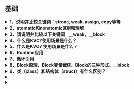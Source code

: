 
## 基础

<!--------------------------------------------------------------------------------------------------------------------------------------------------------------
                                                               1、说明并比较关键词：strong, weak, assign, copy等等
--------------------------------------------------------------------------------------------------------------------------------------------------------------->
<details>
<summary>
    <b>1、说明并比较关键词：strong, weak, assign, copy等等</b>
</summary>

</br>
`strong`表示指向并拥有该对象。其修饰的对象引用计数会增加1。该对象只要引用计数不为0则不会被销毁。当然强行将其设为nil可以销毁它。

`weak`表示指向但不拥有该对象。其修饰的对象引用计数不会增加。无需手动设置，该对象会自行在内存中销毁。

`assign`主要用于修饰基本数据类型，如`NSInteger`和`CGFloat`，这些数值主要存在于栈上。

`weak` 一般用来修饰对象，`assign`一般用来修饰基本数据类型。原因是`assign`修饰的对象被释放后，指针的地址依然存在，造成野指针，在堆上容易造成崩溃。而栈上的内存系统会自动处理，不会造成野指针。

`copy`与`strong`类似。不同之处是`strong`的复制是多个指针指向同一个地址，而`copy`的复制每次会在内存中拷贝一份对象，指针指向不同地址。`copy`一般用在修饰有可变对应类型的不可变对象上，如`NSString`, `NSArray`, `NSDictionary`。

`Objective-C` 中，基本数据类型的默认关键字是`atomic`, `readwrite`, `assign`；普通属性的默认关键字是`atomic`, `readwrite`, `strong`。

1、属性`readwrite`，`readonly`，`assign`，`retain`，`copy`，`nonatomic` 各自什么作用，他们在那种情况下用?

```
    readwrite：默认的属性，可读可写，生成setter和getter方法。

    readonly：只读，只生成getter方法，也就是说不能修改变量。

    assign：用于声明基本数据类型（int、float）仅设置变量，是赋值属性。

    retain：持有属性，setter方法将传入的参数先保留,再赋值,传入的参数 引用计数retaincount 会加1
```

在堆上开辟一块空间，用指针a指向，然后将指针a赋值(`assign`)给指针b，等于是a和b同时指向这块堆空间，当a不使用这块堆空间的时候，是否要释放这块堆空间？答案是肯定要的，但是这件堆空间被释放后，b就成了野指针。

如何避免这样的问题？ 这就引出了引用计数器，当a指针这块堆空间的时候，引用计数器+1，当b也指向的时候，引用计数器变成了2，当a不再指向这块堆空间时，release-1，引用计数器为1，当b也不指向这块堆空间时，release-1，引用计数器为0，调用`dealloc`函数，空间被释放

总结：当数据类型为`int`，`float`原生类型时，可以使用`assign`。如果是上面那种情况（对象）就是用retain。

`copy`：是赋值特性,`setter`方法将传入对象赋值一份;需要完全一份新的变量时,直接从堆区拿。

当属性是` NSString`、`NSArray`、`NSDictionary`时，既可以用`strong` 修饰，也可以用`copy`修饰。当用`strong`修饰的`NSString` 指向一个`NSMutableString`时，如果在不知情的情况下这个`NSMutableString`的别的引用修改了值，就会出现：一个不可变的字符串却被改变了的情况， 使用`copy`就不会出现这种情况。

 `nonatomic`：非原子性，可以多线程访问，效率高。

`atomic`：原子性，属性安全级别的表示，同一时刻只有一个线程访问，具有资源的独占性，但是效率很低。

`strong`：强引用，引用计数+ 1，ARC下，一个对象如果没有强引用，系统就会释放这个对象。

`weak`：弱引用，不会使引用计数+1.当一个指向对象的强引用都被释放时，这块空间依旧会被释放掉。

使用场景：在ARC下，如果使用`XIB` 或者`SB` 来创建控件，就使用 `weak`。纯代码创建控件时，用`strong`修饰，如果想用`weak` 修饰，就需要先创建控件，然后赋值给用`weak`修饰的对象。

查找了一些资料，发现主要原因是，`controller`需要拥有它自己的`view`（这个`view`是所以子控件的父`view`），因此`viewcontroller`对`view`就必须是强引用（strong reference）,得用`strong`修饰`view`。对于`lable`，它的父`view`是`view`，`view`需要拥有`label`，但是`controller`是不需要拥有`label`的。如果用`strong`修饰，在`view`销毁的情况下，`label`还仍然占有内存，因为`controller`还对它强引用；如果用`weak`修饰，在`view`销毁的时侯`label`的内存也同时被销毁，避免了僵尸指针出现。

用引用计数回答就是：因为`Controller`并不直接“拥有”控件，控件由它的父`view`“拥有”。使用`weak`关键字可以不增加控件引用计数，确保控件与父`view`有相同的生命周期。控件在被`addSubview`后，相当于控件引用计数+1；父`view`销毁后，所有的子`view`引用计数-1，则可以确保父`view`销毁时子`view`立即销毁。`weak`的控件在`removeFromSuperview`后也会立即销毁，而`stron`g的控件不会，因为`Controller`还保有控件强引用。

总结归纳为：当控件的父`view`销毁时，如果你还想继续拥有这个控件，就用`srtong`；如果想保证控件和父`view`拥有相同的生命周期，就用`weak`。当然在大多数情况下用两个都是可以的。

使用`weak`的时候需要特别注意的是：先将控件添加到`superview`上之后再赋值给`self`，避免控件被过早释放。
</details>

<!--------------------------------------------------------------------------------------------------------------------------------------------------------------
                                                                2、atomatic和nonatomic区别和理解
--------------------------------------------------------------------------------------------------------------------------------------------------------------->
<details>
<summary>
<b>2、atomatic和nonatomic区别和理解</b>
</summary>

<br/><b>第一种</b><br/>

`atomic`和`nonatomic`区别用来决定编译器生成的`getter`和`setter`是否为原子操作。`atomic`提供多线程安全,是描述该变量是否支持多线程的同步访问，如果选择了`atomic` 那么就是说，系统会自动的创建`lock`锁，锁定变量。`nonatomic`禁止多线程，变量保护，提高性能。

> `atomic`：默认是有该属性的，这个属性是为了保证程序在多线程情况下，编译器会自动生成一些互斥加锁代码，避免该变量的读写不同步问题。

> `nonatomic`：如果该对象无需考虑多线程的情况，请加入这个属性，这样会让编译器少生成一些互斥加锁代码，可以提高效率。

> `atomic`的意思就是`setter/getter`这个函数，是一个原语操作。如果有多个线程同时调用`setter`的话，不会出现某一个线程执行完`setter`全部语句之前，另一个线程开始执行`setter`情况，相当于函数头尾加了锁一样，可以保证数据的完整性。`nonatomic`不保证`setter/getter`的原语行，所以你可能会取到不完整的东西。因此，在多线程的环境下原子操作是非常必要的，否则有可能会引起错误的结果。

比如`setter`函数里面改变两个成员变量，如果你用`nonatomic`的话，`getter`可能会取到只更改了其中一个变量时候的状态，这样取到的东西会有问题，就是不完整的。当然如果不需要多线程支持的话，用`nonatomic`就够了，因为不涉及到线程锁的操作，所以它执行率相对快些。

下面是载录的网上一段加了`atomic`的例子：
```
{lock}
    if (property != newValue) { 
        [property release]; 
        property = [newValue retain]; 
    }                   
{unlock}
```
可以看出来，用`atomic`会在多线程的设值取值时加锁，中间的执行层是处于被保护的一种状态，`atomic`是oc使用的一种线程保护技术，基本上来讲，就是防止在写入未完成的时候被另外一个线程读取，造成数据错误。而这种机制是耗费系统资源的，所以在iPhone这种小型设备上，如果没有使用多线程间的通讯编程，那么`nonatomic`是一个非常好的选择。

<br/><b>第二种</b><br/>

`atomic`和`nonatomic`用来决定编译器生成的`getter`和`setter`是否为原子操作。

<b>atomic</b>

设置成员变量的`@property`属性时，默认为`atomic`，提供多线程安全。

在多线程环境下，原子操作是必要的，否则有可能引起错误的结果。加了`atomic`，`setter`函数会变成下面这样：
```
{lock}
    if (property != newValue) { 
        [property release]; 
        property = [newValue retain]; 
    }                   
{unlock}
```
<b>nonatomic</b>

禁止多线程，变量保护，提高性能。

`atomic`是`Objc`使用的一种线程保护技术，基本上来讲，是防止在写未完成的时候被另外一个线程读取，造成数据错误。而这种机制是耗费系统资源的，所以在iPhone这种小型设备上，如果没有使用多线程间的通讯编程，那么`nonatomic`是一个非常好的选择。

指出访问器不是原子操作，而默认地，访问器是原子操作。这也就是说，在多线程环境下，解析的访问器提供一个对属性的安全访问，从获取器得到的返回值或者通过设置器设置的值可以一次完成，即便是别的线程也正在对其进行访问。如果你不指定 `nonatomic` ，在自己管理内存的环境中，解析的访问器保留并自动释放返回的值，如果指定了 `nonatomic` ，那么访问器只是简单地返回这个值。

</details>

<!--------------------------------------------------------------------------------------------------------------------------------------------------------------
                                                               3、请说明并比较以下关键词：__weak，__block
--------------------------------------------------------------------------------------------------------------------------------------------------------------->
<details>
<summary>
<b>3、请说明并比较以下关键词：__weak，__block</b>
</summary>

</br>

`__weak`与`weak`基本相同。前者用于修饰变量（variable），后者用于修饰属性（property）。`__weak` 主要用于防止`block`中的循环引用。
`__block`也用于修饰变量。它是引用修饰，所以其修饰的值是动态变化的，即可以被重新赋值的。`__block`用于修饰某些`block`内部将要修改的外部变量。
_`_weak`和`__block`的使用场景几乎与`block`息息相关。而所谓`block`，就是`Objective-C`对于闭包的实现。闭包就是没有名字的函数，或者理解为指向函数的指针。
</details>

<!--------------------------------------------------------------------------------------------------------------------------------------------------------------
                                                               4、什么是KVC?使用场景是什么？
--------------------------------------------------------------------------------------------------------------------------------------------------------------->
<details>
<summary>
    <b>4、什么是KVC?使用场景是什么？</b>
</summary>
    
</br>

* <b> KVC 常用的方法</b>
```
(1)赋值类方法
- (void)setValue:(nullable id)value forKey:(NSString *)key;
- (void)setValue:(nullable id)value forKeyPath:(NSString *)keyPath;
- (void)setValue:(nullable id)value forUndefinedKey:(NSString *)key;
- (void)setValuesForKeysWithDictionary:(NSDictionary<NSString *, id> *)keyedValues;

(2)取值类方法
// 能取得私有成员变量的值
- (id)valueForKey:(NSString *)key;
- (id)valueForKeyPath:(NSString *)keyPath;
- (NSDictionary *)dictionaryWithValuesForKeys:(NSArray *)keys;
```

* <b>KVC 底层实现原理</b></br>
> 当一个对象调用setValue:forKey: 方法时,方法内部会做以下操作:</br>
> 1.判断有没有指定key的set方法,如果有set方法,就会调用set方法,给该属性赋值</br>
> 2.如果没有set方法,判断有没有跟key值相同且带有下划线的成员属性(_key).如果有,直接给该成员属性进行赋值</br>
> 3.如果没有成员属性_key,判断有没有跟key相同名称的属性.如果有,直接给该属性进行赋值</br>
> 4.如果都没有,就会调用 valueforUndefinedKey 和setValue:forUndefinedKey:方法</br>

<b>* KVC 的使用场景</b></br>
<b>1、赋值</b></br>
> (1) KVC 简单属性赋值
```
Person *p = [[Person alloc] init];
//    p.name = @"jack";
//    p.money = 22.2;
使用setValue: forKey:方法能够给属性赋值,等价于直接给属性赋值
[p setValue:@"rose" forKey:@"name"];
[p setValue:@"22.2" forKey:@"money"];
```
> (2) KVC复杂属性赋值
```
//给Person添加 Dog属性
Person *p = [[Person alloc] init];
p.dog = [[Dog alloc] init];
// p.dog.name = @"阿黄";

1)setValue: forKeyPath: 方法的使用
//修改p.dog 的name 属性
[p.dog setValue:@"wangcai" forKeyPath:@"name"];
[p setValue:@"阿花" forKeyPath:@"dog.name"];

2)setValue: forKey: 错误用法
[p setValue:@"阿花" forKey:@"dog.name"];
NSLog(@"%@", p.dog.name);

3)直接修改私有成员变量
[p setValue:@"旺财" forKeyPath:@"_name"];
```
> (3) 添加私有成员变量
```
Person 类中添加私有成员变量_age
[p setValue:@"22" forKeyPath:@"_age"];
```

<b>2、字典转模型</b></br>
```
1)简单的字典转模型
 +(instancetype)videoWithDict:(NSDictionary *)dict {
    JLVideo *videItem = [[JLVideo alloc] init];
    //以前
//    videItem.name = dict[@"name"];
//    videItem.money = [dict[@"money"] doubleValue] ;
    
    //KVC,使用setValuesForKeysWithDictionary:方法,该方法默认根据字典中每个键值对,调用setValue:forKey方法
    // 缺点:字典中的键值对必须与模型中的键值对完全对应,否则程序会崩溃
    [videItem setValuesForKeysWithDictionary:dict];
    return videItem;
}

(2)复杂的字典转模型
注意:复杂字典转模型不能直接通过KVC 赋值,KVC只能在简单字典中使用,比如:
    NSDictionary *dict = @{
                       @"name" : @"jack",
                       @"money": @"22.2",
                       @"dog" : @{
                               @"name" : @"wangcai",
                               @"money": @"11.1"}
                       };
   JLPerson *p = [[JLPerson alloc]init]; // p是一个模型对象
   [p setValuesForKeysWithDictionary:dict];
内部转换原理:
//    [p setValue:@"jack" forKey:@"name"];
//    [p setValue:@"22.2" forKey:@"money"];
//    [p setValue:@{
//                  @"name" : @"wangcai",
//                  @"money": @"11.1",
//
//                  } forKey:@"dog"]; //给 dog赋值一个字典肯定是不对的

(3)KVC解析复杂字典的正确步骤
   NSDictionary *dict = @{
                       @"name" : @"jack",
                       @"money": @"22.2",
                       @"dog" : @{
                               @"name" : @"wangcai",
                               @"price": @"11.1",
                               },
                       //人有好多书
                       @"books" : @[
                               @{
                                   @"name" : @"5分钟突破iOS开发",
                                   @"price" : @"19.8"
                                   },
                               @{
                                   @"name" : @"3分钟突破iOS开发",
                                   @"price" : @"24.8"
                                   },
                               @{
                                   @"name" : @"1分钟突破iOS开发",
                                   @"price" : @"29.8"
                                   }
                               ]
                       };

    XMGPerson *p = [[XMGPerson alloc] init];
     p.dog = [[XMGDog alloc] init];
    [p.dog setValuesForKeysWithDictionary:dict[@"dog"]];
    
    //保存模型的可变数组
    NSMutableArray *arrayM = [NSMutableArray array];
    
    for (NSDictionary *dict in dict[@"books"]) {
        //创建模型
        Book *book = [[Book alloc] init];
        //KVC
        [book setValuesForKeysWithDictionary:dict];
        //将模型保存
        [arrayM addObject:book];
    }
    p.books = arrayM;

备注:
    (1)当字典中的键值对很复杂,不适合用KVC;
    (2)服务器返还的数据,你可能不会全用上,如果在模型一个一个写属性非常麻烦,所以不建议使用KVC字典转模型
```

<b>3、取值</b></br>
> (1) 模型转字典
```
 Person *p = [[Person alloc]init];
 p.name = @"jack";
 p.money = 11.1;
 //KVC取值
 NSLog(@"%@ %@", [p valueForKey:@"name"], [p valueForKey:@"money"]);

 //模型转字典, 根据数组中的键获取到值,然后放到字典中
 NSDictionary *dict = [p dictionaryWithValuesForKeys:@[@"name", @"money"]];
 NSLog(@"%@", dict);
```
> (2) 访问数组中元素的属性值
```
Book *book1 = [[Book alloc] init];
book1.name = @"5分钟突破iOS开发";
book1.price = 10.7;

Book *book2 = [[Book alloc] init];
book2.name = @"4分钟突破iOS开发";
book2.price = 109.7;

Book *book3 = [[Book alloc] init];
book3.name = @"1分钟突破iOS开发";
book3.price = 1580.7;

// 如果valueForKeyPath:方法的调用者是数组，那么就是去访问数组元素的属性值
// 取得books数组中所有Book对象的name属性值，放在一个新的数组中返回
    NSArray *books = @[book1, book2, book3];
    NSArray *names = [books valueForKeyPath:@"name"];
    NSLog(@"%@", names);

//访问属性数组中元素的属性值
Person *p = [[Person alloc]init];
p.books = @[book1, book2, book3];
NSArray *names = [p valueForKeyPath:@"books.name"];
NSLog(@"%@", names);

```
</details>

<!--------------------------------------------------------------------------------------------------------------------------------------------------------------
                                                               5、什么是KVO? 使用场景是什么？
--------------------------------------------------------------------------------------------------------------------------------------------------------------->
<details>
<summary>
    <b>5、什么是KVO? 使用场景是什么？</b>
</summary>

<h4>什么是KVO？</h4>

> `KVO`全称`Key Value Observing`，是苹果提供的一套事件通知机制。允许对象监听另一个对象特定属性的改变，并在改变时接收到事件。由于 `KVO` 的实现机制，只针对属性才会发生作用，一般继承自 `NSObjec`t 的对象都默认支持 `KVO`。</br>
> 
> `KVO`可以监听单个属性的变化，也可以监听集合对象的变化。通过`KVC`的`mutableArrayValueForKey:`等方法获得代理对象，当代理对象的内部对象发生改变时，会回调 `KVO` 监听的方法。集合对象包含 `NSArray` 和 `NSSet`。</br>

<h4>KVO基本使用</h4>

使用KVO大致分为三个步骤：</br>

> 1、通过`addObserver:forKeyPath:options:context:`方法注册观察者，观察者可以接收`keyPath`属性的变化事件</br>
> 2、在观察者中实现`observeValueForKeyPath:ofObject:change:context:`方法，当`keyPath`属性发生改变后，`KVO`会回调这个方法来通知观察者</br>
> 3、当观察者不需要监听时，可以调用`removeObserver:forKeyPath:`方法将`KVO`移除。需要注意的是，调用`removeObserver`需要在观察者消失之前，否则会导致`Crash`</br>

<h4>注册观察者</h4>

```
/*
@observer:就是观察者，是谁想要观测对象的值的改变。
@keyPath:就是想要观察的对象属性。
@options:options一般选择NSKeyValueObservingOptionNew | NSKeyValueObservingOptionOld，这样当属性值发生改变时我们可以同时获得旧值和新值，如果我们只填NSKeyValueObservingOptionNew则属性发生改变时只会获得新值。
@context:想要携带的其他信息，比如一个字符串或者字典什么的。
*/
- (void)addObserver:(NSObject *)observer forKeyPath:(NSString *)keyPath options:(NSKeyValueObservingOptions)options context:(nullable void *)context;
```
<h4>监听回调</h4>

```
/*
@keyPath:观察的属性
@object:观察的是哪个对象的属性
@change:这是一个字典类型的值，通过键值对显示新的属性值和旧的属性值
@context:上面添加观察者时携带的信息
*/
- (void)observeValueForKeyPath:(nullable NSString *)keyPath ofObject:(nullable id)object change:(nullable NSDictionary<NSKeyValueChangeKey, id> *)change context:(nullable void *)context;
```
<h4>调用方式</h4>
<h5>自动调用</h5>

> 调用KVO属性对象时，不仅可以通过点语法和set语法进行调用，还可以使用KVC方法
```
//通过属性的点语法间接调用
objc.name = @"";

// 直接调用set方法
[objc setName:@"Savings"];

// 使用KVC的setValue:forKey:方法
[objc setValue:@"Savings" forKey:@"name"];

// 使用KVC的setValue:forKeyPath:方法
[objc setValue:@"Savings" forKeyPath:@"account.name"];
```
<h5>手动调用</h5>

* KVO 在属性发生改变时的调用是自动的，如果想要手动控制这个调用时机，或想自己实现 KVO 属性的调用，则可以通过 KVO 提供的方法进行调用。</br>
> 1、第一步我们需要认识下面这个方法，如果想要手动调用或自己实现KVO需要重写该方法该方法返回YES表示可以调用，返回NO则表示不可以调用。
```
+ (BOOL)automaticallyNotifiesObserversForKey:(NSString *)theKey {
    BOOL automatic = NO;
    if ([theKey isEqualToString:@"name"]) {
        automatic = NO;//对该key禁用系统自动通知，若要直接禁用该类的KVO则直接返回NO；
    }
    else {
        automatic = [super automaticallyNotifiesObserversForKey:theKey];
    }
    return automatic;
}
```
> 2、第二步我们需要重写setter方法
```
- (void)setName:(NSString *)name {
    if (name != _name) {
        [self willChangeValueForKey:@"name"];
        _name = name;
        [self didChangeValueForKey:@"name"];
    }
}
```
<h4>移除观察者</h4>

```
//需要在不使用的时候,移除监听
- (void)dealloc {
    [self.person removeObserver:self.observerPerson forKeyPath:@"age"];
    [self.person removeObserver:self.observerPerson forKeyPath:@"name"];
}
```

<h4>Crash</h4>
<h5>观察者未实现监听方法</h5>

* 若观察者对象 -observeValueForKeyPath:ofObject:change:context: 未实现，将会 Crash
```
'<KVOViewController: 0x7f90f1402a60>: An -observeValueForKeyPath:ofObject:change:context: message was received but not handled.
```

<h5>未及时移除观察者</h5>

```
Crash： Thread 1: EXC_BAD_ACCESS (code=1, address=0x8)
```
```
//观察者ObserverPersonChage
@interface ObserverPersonChange : NSObject
@end

@implementation ObserverPersonChange

- (void)observeValueForKeyPath:(NSString *)keyPath ofObject:(id)object change:(NSDictionary<NSKeyValueChangeKey,id> *)change context:(void *)context {
    NSLog(@"%@", keyPath);
    if ([keyPath isEqualToString:@"age"]) {
        NSLog(@"age %@", object);
    }
    if ([keyPath isEqualToString:@"name"]) {
        NSLog(@"name %@", object);
    }
}

@end

// KVOViewController
- (void)btn1Click {
    [self.person addObserver:self.observerPerson forKeyPath:@"age" options:(NSKeyValueObservingOptionOld | NSKeyValueObservingOptionNew) context:@"age change"];
    [self.person addObserver:self.observerPerson forKeyPath:@"name" options:(NSKeyValueObservingOptionOld | NSKeyValueObservingOptionNew) context:@"name change"];
}

- (void)btn2Click {
    self.observerPerson = nil;
}

//点击改变person属性值
- (void)btn3Click {
    self.person.age = 10;
    self.person.name = @"小明";
}
```
> 1、假如在当前 `KVOViewController` 中，注册了观察者，点击屏幕，改变被观察对象 `person` 的属性值。</br>
> 2、点击对应按钮，销毁观察者，此时 self.observerPerson 为 nil。</br>
> 3、再次点击btn3按钮，此时 Crash；</br>

<h5>多次移除观察者</h5>

```
Cannot remove an observer for the key path “age” from because it is not registered as an observer.
```

<h4>实际应用</h4>

> KVO主要用来做键值观察操作，想要一个值发生改变后通知另一个对象，则用KVO实现最为合适。斯坦福大学的iOS教程中有一个很经典的案例，通过KVO在Model和Controller之间进行通信。

<h4>KVO实现原理</h4>

> `KVO`是通过`isa` 混写`(isa-swizzling)`技术实现的。在运行时根据原类创建一个中间类，这个中间类是原类的子类，并动态修改当前对象的`isa`指向中间类。并且将`class`方法重写，返回原类的`Class`。所以苹果建议在开发中不应该依赖`isa`指针，而是通过`class`实例方法来获取对象类型。

<h4>测试代码</h4>

```
NSKeyValueObservingOptions option = NSKeyValueObservingOptionOld | NSKeyValueObservingOptionNew;

NSLog(@"person添加KVO监听对象之前-类对象 -%@", object_getClass(self.person));
NSLog(@"person添加KVO监听之前-方法实现 -%p", [self.person methodForSelector:@selector(setAge:)]);
NSLog(@"person添加KVO监听之前-元类对象 -%@", object_getClass(object_getClass(self.person)));

[self.person addObserver:self forKeyPath:@"age" options:option context:@"age chage"];

NSLog(@"person添加KVO监听对象之后-类对象 -%@", object_getClass(self.person));
NSLog(@"person添加KVO监听之后-方法实现 -%p", [self.person methodForSelector:@selector(setAge:)]);
NSLog(@"person添加KVO监听之后-元类对象 -%@", object_getClass(object_getClass(self.person)));

//打印结果
person添加KVO监听对象之前-类对象 -Person
person添加KVO监听之前-方法实现 -0x10ac1b850
person添加KVO监听之前-元类对象 -Person

person添加KVO监听对象之后-类对象 -NSKVONotifying_Person
person添加KVO监听之后-方法实现 -0x10af7c844
person添加KVO监听之后-元类对象 -NSKVONotifying_Person

//通过地址查找方法
(lldb) p (IMP)0x10f24b470
(IMP) $0 = 0x000000010f24b470 ([Person setAge:] at Person.h:15)
(lldb) p (IMP)0x10f5a6844
(IMP) $1 = 0x000000010f5a6844 (Foundation`_NSSetLongLongValueAndNotify)
```
* 通过测试代码，我们添加KVO前后发生以下变化</br>
> 1、`person`指向的类对象和元类对象，以及 `setAge:` 均发生了变化；</br>
> 2、添加`KVO`后，`person` 中的 `isa` 指向了 `NSKVONotifying_Person` 类对象；</br>
> 3、添加 `KVO` 之后，`setAge:` 的实现调用的是：`Foundation`中 `_NSSetLongLongValueAndNotify` 方法；</br>

<h5>发现中间对象</h5>

> 从上述测试代码的结果我们发现，`person` 中的 `isa` 从开始指向`Person`类对象，变成指向了 `NSKVONotifying_Person` 类对象</br>

* KVO会在运行时动态创建一个新类，将对象的isa指向新创建的类，新类是原类的子类，命名规则是NSKVONotifying_xxx的格式。</br>
> 1、未使用KVO监听对象是，对象和类对象之间的关系如下</br>
![Demo](images/未使用KVO监听对象.webp)

> 2、使用KVO监听对象后，对象和类对象之间会添加一个中间对象</br>
![Demo](images/使用KVO监听对象.webp)

<h5>NSKVONotifying_Person类内部实现</h5>

> 我们从上面两张图很清楚的看到添加KVO之前和KVO之后的变化，下面我们剖析一下这个中间类NSKVONotifying_Person（这里是*通配符,它代表数据类型，例如：int， longlong）</br>
```
- (void)setAge:(int)age{
    _NSSet*ValueAndNotify();//这个方法调用顺序是什么，它是在调用何处方法，都在setter方法改变中详解
}

- (Class)class {
    return [LDPerson class];
}

- (void)dealloc {
    // 收尾工作
}

- (BOOL)_isKVOA {
    return YES;
}
```
* sa混写之后如何调用方法</br>
  - 调用监听的属性设置方法，如 `setAge:`，都会先调用 `NSKVONotify_Person` 对应的属性设置方法；</br>
  - 调用非监听属性设置方法，如 `test`，会通过 `NSKVONotify_Person` 的 `superclass`，找到 `Person` 类对象，再调用其 `[Person test]` 方法</br>
* 为什么重写class方法</br>
  - 如果没有重写`class`方法,当该对象调用`class`方法时,会在自己的方法缓存列表,方法列表,父类缓存,方法列表一直向上去查找该方法,因为`class`方法是`NSObject`中的方法,如果不重写最终可能会返回`NSKVONotifying_Person`,就会将该类暴露出来,也给开发者造成困扰,写的是`Person`,添加`KVO`之后`class`方法返回怎么是另一个类。</br>
* _isKVOA有什么作用。</br>
  - 这个方法可以当做使用了`KVO`的一个标记，系统可能也是这么用的。如果我们想判断当前类是否是`KVO`动态生成的类，就可以从方法列表中搜索这个方法。</br>

<h4>setter实现不同</h4>

* 在测试代码中，我们已经通过地址查找添加KVO前后调用的方法</br>

```
//通过地址查找方法
//添加KVO之前
(lldb) p (IMP)0x10f24b470
(IMP) $0 = 0x000000010f24b470 ([Person setAge:] at Person.h:15)
//添加KVO之后
(lldb) p (IMP)0x10f5a6844
(IMP) $1 = 0x000000010f5a6844 (Foundation`_NSSetLongLongValueAndNotify)
```
> `0x10f24b470`这个地址的`setAge:`实现是调用`Person`类的`setAge:`方法，并且是在`Person.h`的第15行。</br>
> 而`0x10f5a6844`这个地址的`setAge:`实现是调用`_NSSetIntValueAndNotify`这样一个C函数。</br>

<h4>KVO内部调用流程</h4>

* 由于我们无法去窥探`_NSSetIntValueAndNotify`的真实结构，也无法去重写`NSKVONotifying_Person`这个类，所以我们只能利用它的父类`Person`类来分析其执行过程。</br>
```
- (void)setAge:(int)age{
    _age = age;
    NSLog(@"setAge:");
}

- (void)willChangeValueForKey:(NSString *)key{
    [super willChangeValueForKey:key];
    NSLog(@"willChangeValueForKey");
}

- (void)didChangeValueForKey:(NSString *)key{
    NSLog(@"didChangeValueForKey - begin");
    [super didChangeValueForKey:key];
    NSLog(@"didChangeValueForKey - end");
}
@end

//打印结果
 willChangeValueForKey
 setAge:
 didChangeValueForKey - begin
 didChangeValueForKey - end
 willChangeValueForKey
 didChangeValueForKey - begin
 didChangeValueForKey - end
```
* 通过打印结果，我们可以清晰看到
> 1、首先调用`willChangeValueForKey:`方法。</br>
> 2、然后调用`setAge:`方法真正的改变属性的值。</br>
> 3、开始调用`didChangeValueForKey:`这个方法，调用`[super didChangeValueForKey:key]`时会通知监听者属性值已经改变，然后监听者执行自己的`- (void)observeValueForKeyPath:(NSString *)keyPath ofObject:(id)object change:(NSDictionary<NSKeyValueChangeKey,id> *)change context:(void *)context`这个方法。</br>

* 下面我用一张图来展示KVO执行流程</br>
![Demo](images/KVO执行流程.webp)

<h4>KVO扩展</h4>

* KVC 与 KVO 的不同？</br>
> 1. `KVC`(键值编码)，即 `Key-Value Coding`，一个非正式的` Protocol`，使用字符串(键)访问一个对象实例变量的机制。而不是通过调用 `Setter`、`Getter` 方法等显式的存取方式去访问。</br>
> 2. `KVO`(键值监听)，即 `Key-Value Observing`，它提供一种机制,当指定的对象的属性被修改后,对象就会接受到通知，前提是执行了 `setter` 方法、或者使用了`KVC` 赋值。</br>

* 和 notification(通知)的区别？</br>
> 1. `KVO` 和 `NSNotificationCenter` 都是 `iOS` 中观察者模式的一种实现。区别在于，相对于被观察者和观察者之间的关系，`KVO` 是一对一的，而不是一对多的。`KVO` 对被监听对象无侵入性，不需要修改其内部代码即可实现监听。</br>
> 2. `notification` 的优点是监听不局限于属性的变化，还可以对多种多样的状态变化进行监听，监听范围广，例如键盘、前后台等系统通知的使用也更显灵活方便。

</details>

<!--------------------------------------------------------------------------------------------------------------------------------------------------------------
                                                               6、Runtime应用 
--------------------------------------------------------------------------------------------------------------------------------------------------------------->
<details>
<summary>
    <b>6、Runtime应用</b>
</summary>

</br>
`Runtim`简直就是做大型框架的利器。它的应用场景非常多，下面就介绍一些常见的应用场景。

>* 关联对象`(Objective-C Associated Objects)`给分类增加属性
>* 方法魔法`(Method Swizzling)`方法添加和替换和`KVO`
>* 实现消息转发(热更新)解决Bug(JSPatch)
>* 实现`NSCoding`的自动归档和自动解档
>* 实现字典和模型的自动转换`(MJExtension)`

<b>关联对象(Objective-C Associated Objects)给分类增加属性</b>

关联对象`Runtime`提供了下面几个接口：

```
// 关联对象
void objc_setAssociatedObject(id object, const void *key, id value, objc_AssociationPolicy policy)
// 获取关联的对象
id objc_getAssociatedObject(id object, const void *key)
// 移除关联的对象
void objc_removeAssociatedObjects(id object)
```

参数解释:

`id object`：被关联的对象</br>
`const void *key`：关联的key，要求唯一</br>
`id value`：关联的对象</br>
`objc_AssociationPolicy policy`：内存管理的策略内存管理的策略</br>

```
typedef OBJC_ENUM(uintptr_t, objc_AssociationPolicy) {
    OBJC_ASSOCIATION_ASSIGN = 0,
    OBJC_ASSOCIATION_RETAIN_NONATOMIC = 1,
    OBJC_ASSOCIATION_COPY_NONATOMIC = 3, 
    OBJC_ASSOCIATION_RETAIN = 01401,
    OBJC_ASSOCIATION_COPY = 01403
};
```

`OBJC_ASSOCIATION_ASSIGN`: 指定一个关联对象的弱引用。属性修饰`@property (assign)` 或 `@property (unsafe_unretained)`</br>
`OBJC_ASSOCIATION_RETAIN_NONATOMIC`: 指定一个关联对象的强引用，不能被原子化使用。属性修饰`@property (nonatomic, strong)`</br>
`OBJC_ASSOCIATION_COPY_NONATOMIC`: 指定一个关联对象的`copy`引用，不能被原子化使用。属性修饰`@property (nonatomic, copy)`</br>
`OBJC_ASSOCIATION_RETAIN`:  指定一个关联对象的强引用，能被原子化使用。属性修饰 `@property (atomic, strong)`</br>
`OBJC_ASSOCIATION_COPY`:  指定一个关联对象的`copy`引用，能被原子化使用。属性修饰`@property (atomic, copy)`</br>

下面实现一个`UIView`的`Category`添加自定义属性`defaultColor`

```
#import "ViewController.h"
#import "objc/runtime.h"

@interface UIView (DefaultColor)

@property (nonatomic, strong) UIColor *defaultColor;

@end

@implementation UIView (DefaultColor)

@dynamic defaultColor;

static char kDefaultColorKey;

- (void)setDefaultColor:(UIColor *)defaultColor {
    objc_setAssociatedObject(self, &kDefaultColorKey, defaultColor, OBJC_ASSOCIATION_RETAIN_NONATOMIC);
}

- (id)defaultColor {
    return objc_getAssociatedObject(self, &kDefaultColorKey);
}

@end

@interface ViewController ()

@end

@implementation ViewController

- (void)viewDidLoad {
    [super viewDidLoad];
    
    UIView *test = [UIView new];
    test.defaultColor = [UIColor blackColor];
    NSLog(@"%@", test.defaultColor);
}

@end
```

<b> 方法魔法(Method Swizzling)方法添加和替换和KVO实现</b>
<b>方法添加</b>
```
//class_addMethod(Class  _Nullable __unsafe_unretained cls, SEL  _Nonnull name, IMP  _Nonnull imp, const char * _Nullable types)
class_addMethod([self class], sel, (IMP)fooMethod, "v@:");
```
>1、cls 被添加方法的类</br>
2、name 添加的方法的名称的SEL</br>
3、imp 方法的实现。该函数必须至少要有两个参数，self,_cmd</br>
4、types 类型编码

<b>方法替换</b>
```
@implementation ViewController

+ (void)load {
    static dispatch_once_t onceToken;
    dispatch_once(&onceToken, ^{
        Class class = [self class];
        SEL originalSelector = @selector(test1);
        SEL swizzledSelector = @selector(test2);
        
        Method originalMethod = class_getInstanceMethod(class, originalSelector);
        Method swizzledMethod = class_getInstanceMethod(class, swizzledSelector);
        
        BOOL didAddMethod = class_addMethod(class, originalSelector, method_getImplementation(swizzledMethod), method_getTypeEncoding(swizzledMethod));
        if (didAddMethod) {
            class_replaceMethod(class, swizzledSelector, method_getImplementation(originalMethod), method_getTypeEncoding(originalMethod));
        } else {
            method_exchangeImplementations(originalMethod, swizzledMethod);
        }
    });
}

- (void)test1 {
    NSLog(@"1");
}

- (void)test2 {
    NSLog(@"2");
}

- (void)viewDidLoad {
    [super viewDidLoad];
    
    [self test1];
}
```
>在`viewDidLoad`中调用`test1`方法，查找到的对应的方法实现就是`test2`,而不是`test1`

`swizzling`应该只在`+load`中完成。 在 `Objective-C `的运行时中，每个类有两个方法都会自动调用。`+load `是在一个类被初始装载时调用，`+initialize` 是在应用第一次调用该类的类方法或实例方法前调用的。两个方法都是可选的，并且只有在方法被实现的情况下才会被调用。

`swizzlin`g应该只在`dispatch_once `中完成,由于`swizzling `改变了全局的状态，所以我们需要确保每个预防措施在运行时都是可用的。原子操作就是这样一个用于确保代码只会被执行一次的预防措施，就算是在不同的线程中也能确保代码只执行一次。Grand Central Dispatch 的 `dispatch_once`满足了所需要的需求，并且应该被当做使用`swizzling `的初始化单例方法的标准。
</details>

<!--------------------------------------------------------------------------------------------------------------------------------------------------------------
                                                               7、循环引用
--------------------------------------------------------------------------------------------------------------------------------------------------------------->
<details>
<summary>
    <b>7、循环引用</b>
</summary>

</br><b>循环引用的实质：多个对象相互之间有强引用，不能释放让系统回收。</b></br>
<b>如何解决循环引用？</b></br>
>1、避免产生循环引用，通常是将 `strong` 引用改为 `weak` 引用。
比如在修饰属性时用`weak`
在`block`内调用对象方法时，使用其弱引用，这里可以使用两个宏
```
#define WS(weakSelf)            __weak __typeof(&*self)weakSelf = self; // 弱引用
#define ST(strongSelf)          __strong __typeof(&*self)strongSelf = weakSelf; //使用这个要先声明weakSelf
```
还可以使用__block来修饰变量</br>
在MRC下，__block不会增加其引用计数，避免了循环引用</br>
在ARC下，__block修饰对象会被强引用，无法避免循环引用，需要手动解除。</br>

<b>循环引用场景：</b>
* 自循环引用
    - 强持有的属性同时持有该对象
* 相互循环引用
    ![Demo](images/相互引用.webp)
* 多循环引用
    ![Demo](images/循环引用.webp)

<b>1、代理(delegate)循环引用属于相互循环引用</b></br>
delegate 是iOS中开发中比较常遇到的循环引用，一般在声明delegate的时候都要使用弱引用 weak,或者assign,当然怎么选择使用assign还是weak，MRC的话只能用assign，在ARC的情况下最好使用weak，因为weak修饰的变量在释放后自动指向nil，防止野指针存在</br>

<b>2、NSTimer循环引用属于相互循环使用</b></br>
在控制器内，创建NSTimer作为其属性，由于定时器创建后也会强引用该控制器对象，那么该对象和定时器就相互循环引用了。</br>
如何解决呢？</br>
这里我们可以使用手动断开循环引用：</br>
如果是不重复定时器，在回调方法里将定时器invalidate并置为nil即可。</br>
如果是重复定时器，在合适的位置将其invalidate并置为nil即可</br>

<b>3、block循环引用</b></br>
一个简单的例子：</br>
```
@property (copy, nonatomic) dispatch_block_t myBlock;
@property (copy, nonatomic) NSString *blockString;

- (void)testBlock {
    self.myBlock = ^() {
        NSLog(@"%@",self.blockString);
    };
}
```
由于block会对block中的对象进行持有操作,就相当于持有了其中的对象，而如果此时block中的对象又持有了该block，则会造成循环引用。
解决方案就是使用__weak修饰self即可
```
__weak typeof(self) weakSelf = self;

self.myBlock = ^() {
    NSLog(@"%@",weakSelf.blockString);
};
```
并不是所有block都会造成循环引用。</br>
只有被强引用了的block才会产生循环引用</br>
而比如`dispatch_async(dispatch_get_main_queue(), ^{})`,`[UIView animateWithDuration:1 animations:^{}]`这些系统方法等
或者block并不是其属性而是临时变量,即栈block
```
[self testWithBlock:^{
    NSLog(@"%@",self);
}];

- (void)testWithBlock:(dispatch_block_t)block {
    block();
}
```
还有一种场景，在block执行开始时self对象还未被释放，而执行过程中，self被释放了，由于是用weak修饰的，那么weakSelf也被释放了，此时在block里访问weakSelf时，就可能会发生错误(向nil对象发消息并不会崩溃，但也没任何效果)。</br>
对于这种场景，应该在block中对 对象使用__strong修饰，使得在block期间对 对象持有，block执行结束后，解除其持有。
```
__weak typeof(self) weakSelf = self;

self.myBlock = ^() {
    __strong __typeof(self) strongSelf = weakSelf;
    [strongSelf test];
};
```
</details>

<!--------------------------------------------------------------------------------------------------------------------------------------------------------------
                                                               8、Block原理、Block变量截获、Block的三种形式、__block
--------------------------------------------------------------------------------------------------------------------------------------------------------------->
<details>
<summary>
    <b>8、Block原理、Block变量截获、Block的三种形式、__block</b>
</summary>

</br><b>一、什么是Block？</b></br>
* Block是将函数及其执行上下文封装起来的对象。
```
NSInteger num = 3;
NSInteger(^block)(NSInteger) = ^NSInteger(NSInteger n){
    return n * num;
};
block(2);
```
通过clang -rewrite-objc WYTest.m命令编译该.m文件，发现该block被编译成这个形式:
```
NSInteger num = 3;

NSInteger(*block)(NSInteger) = ((NSInteger (*)(NSInteger))&__WYTest__blockTest_block_impl_0((void *)__WYTest__blockTest_block_func_0, &__WYTest__blockTest_block_desc_0_DATA, num));

((NSInteger (*)(__block_impl *, NSInteger))((__block_impl *)block)->FuncPtr)((__block_impl *)block, 2);
```
其中WYTest是文件名，blockTest是方法名，这些可以忽略。</br>
其中__WYTest__blockTest_block_impl_0结构体为
```
struct __WYTest__blockTest_block_impl_0 {
  struct __block_impl impl;
  struct __WYTest__blockTest_block_desc_0* Desc;
  NSInteger num;
  __WYTest__blockTest_block_impl_0(void *fp, struct __WYTest__blockTest_block_desc_0 *desc, NSInteger _num, int flags=0) : num(_num) {
    impl.isa = &_NSConcreteStackBlock;
    impl.Flags = flags;
    impl.FuncPtr = fp;
    Desc = desc;
  }
};
```
_block_impl结构体为
```
struct __block_impl {
  void *isa;//isa指针，所以说Block是对象
  int Flags;
  int Reserved;
  void *FuncPtr;//函数指针
};
```
block内部有isa指针，所以说其本质也是OC对象</br>
block内部则为:
```
static NSInteger __WYTest__blockTest_block_func_0(struct __WYTest__blockTest_block_impl_0 *__cself, NSInteger n) {
    NSInteger num = __cself->num; // bound by copy
    return n * num;
}
```
所以说 Block是将函数及其执行上下文封装起来的对象</br>
既然block内部封装了函数，那么它同样也有参数和返回值。</br></br>

<b>二、Block变量截获</b></br></br>
<b>1、局部变量截获 是值截获。 比如:</b>
```
NSInteger num = 3;
    
NSInteger(^block)(NSInteger) = ^NSInteger(NSInteger n){
    return n*num;
};

num = 1;

NSLog(@"%zd",block(2));
```
这里的输出是6而不是2，原因就是对局部变量num的截获是值截获。</br>
同样，在block里如果修改变量num，也是无效的，甚至编译器会报错。</br>
```
NSMutableArray * arr = [NSMutableArray arrayWithObjects:@"1",@"2", nil];
void(^block)(void) = ^{
    NSLog(@"%@",arr);//局部变量
    [arr addObject:@"4"];
};
[arr addObject:@"3"];
arr = nil;
block();
```
打印为1，2，3</br>
局部对象变量也是一样，截获的是值，而不是指针，在外部将其置为nil，对block没有影响，而该对象调用方法会影响</br>

<b>2、局部静态变量截获 是指针截获。</b>
```
tatic  NSInteger num = 3;
NSInteger(^block)(NSInteger) = ^NSInteger(NSInteger n){
    return n*num;
};
num = 1;
NSLog(@"%zd",block(2));
```
输出为2，意味着num = 1这里的修改num值是有效的，即是指针截获。</br>
同样，在block里去修改变量m，也是有效的。</br>

<b>3、全局变量，静态全局变量截获：不截获,直接取值。</b></br></br>
我们同样用clang编译看下结果。</br>
```
static NSInteger num3 = 300;
NSInteger num4 = 3000;

- (void)blockTest {
    NSInteger num = 30;
    static NSInteger num2 = 3;
    __block NSInteger num5 = 30000;
    void(^block)(void) = ^{
        NSLog(@"%zd",num);//局部变量
        NSLog(@"%zd",num2);//静态变量
        NSLog(@"%zd",num3);//全局变量
        NSLog(@"%zd",num4);//全局静态变量
        NSLog(@"%zd",num5);//__block修饰变量
    };
    block();
}
```
编译后
```
struct __WYTest__blockTest_block_impl_0 {
  struct __block_impl impl;
  struct __WYTest__blockTest_block_desc_0* Desc;
  NSInteger num;//局部变量
  NSInteger *num2;//静态变量
  __Block_byref_num5_0 *num5; // by ref//__block修饰变量
  __WYTest__blockTest_block_impl_0(void *fp, struct __WYTest__blockTest_block_desc_0 *desc, NSInteger _num, NSInteger *_num2, __Block_byref_num5_0 *_num5, int flags=0) : num(_num), num2(_num2), num5(_num5->__forwarding) {
    impl.isa = &_NSConcreteStackBlock;
    impl.Flags = flags;
    impl.FuncPtr = fp;
    Desc = desc;
  }
};
```
 impl.isa = &_NSConcreteStackBlock;这里注意到这一句，即说明该block是栈block）
可以看到局部变量被编译成值形式，而静态变量被编成指针形式，全局变量并未截获。而__block修饰的变量也是以指针形式截获的，并且生成了一个新的结构体对象：
```
struct __Block_byref_num5_0 {
  void *__isa;
  __Block_byref_num5_0 *__forwarding;
 int __flags;
 int __size;
 NSInteger num5;
};
```
该对象有个属性：num5，即我们用__block修饰的变量。</br>
这里__forwarding是指向自身的(栈block)。</br>
一般情况下，如果我们要对block截获的局部变量进行赋值操作需添加__block</br>
修饰符，而对全局变量，静态变量是不需要添加__block修饰符的。</br>
另外，block里访问self或成员变量都会去截获self。</br>

<b>三、Block的几种形式</b></br>
分为全局Block(_NSConcreteGlobalBlock)、栈Block(_NSConcreteStackBlock)、堆Block(_NSConcreteMallocBlock)三种形式</br>
其中栈Block存储在栈(stack)区，堆Block存储在堆(heap)区，全局Block存储在已初始化数据(.data)区</br>

<b>1、不使用外部变量的block是全局block</b></br></br>
比如：
```
NSLog(@"%@",[^{
    NSLog(@"globalBlock");
} class]);
```
输出：
```
_NSGlobalBlock__
```
<b>2、使用外部变量并且未进行copy操作的block是栈block</b></br></br>
比如:
```
NSInteger num = 10;
NSLog(@"%@",[^{
    NSLog(@"stackBlock:%zd",num);
} class]);
```
输出：
```
__NSStackBlock__
```
日常开发常用于这种情况:
```
[self testWithBlock:^{
    NSLog(@"%@",self);
}];

- (void)testWithBlock:(dispatch_block_t)block {
    block();
    NSLog(@"%@",[block class]);
}
```
<b>3、对栈block进行copy操作，就是堆block，而对全局block进行copy，仍是全局block</b></br>
* 比如堆1中的全局进行copy操作，即赋值：
```
void (^globalBlock)(void) = ^{
    NSLog(@"globalBlock");
};

NSLog(@"%@",[globalBlock class]);
```
输出：
```
_NSGlobalBlock__
```
仍是全局block

* 而对2中的栈block进行赋值操作：
```
NSInteger num = 10;

void (^mallocBlock)(void) = ^{
    NSLog(@"stackBlock:%zd",num);
};

NSLog(@"%@",[mallocBlock class]);
```
输出：
```
__NSMallocBlock__
```
对栈block copy之后，并不代表着栈block就消失了，左边的mallock是堆block，右边被copy的仍是栈block</br></br>
比如:
```
[self testWithBlock:^{
    NSLog(@"%@",self);
}];

- (void)testWithBlock:(dispatch_block_t)block {
    block();
    dispatch_block_t tempBlock = block;
    NSLog(@"%@,%@",[block class],[tempBlock class]);
}
```
输出：
```
__NSStackBlock__, __NSMallocBlock__
```
<b>即如果对栈Block进行copy，将会copy到堆区，对堆Block进行copy，将会增加引用计数，对全局Block进行copy，因为是已经初始化的，所以什么也不做。</b></br></br>
另外，__block变量在copy时，由于__forwarding的存在，栈上的__forwarding指针会指向堆上的__forwarding变量，而堆上的__forwarding指针指向其自身，所以，如果对__block的修改，实际上是在修改堆上的__block变量。</br></br>
<b>即__forwarding指针存在的意义就是，无论在任何内存位置， 都可以顺利地访问同一个__block变量。</b></br></br>
另外由于block捕获的__block修饰的变量会去持有变量，那么如果用__block修饰self，且self持有block，并且block内部使用到__block修饰的self时，就会造成多循环引用，即self持有block，block 持有__block变量，而__block变量持有self，造成内存泄漏。</br></br>
比如:
```
_block typeof(self) weakSelf = self;
    
_testBlock = ^{
    NSLog(@"%@",weakSelf);
};

_testBlock();
```
如果要解决这种循环引用，可以主动断开__block变量对self的持有，即在block内部使用完weakself后，将其置为nil，但这种方式有个问题，如果block一直不被调用，那么循环引用将一直存在。
所以，我们最好还是用__weak来修饰self
</details>

<!--------------------------------------------------------------------------------------------------------------------------------------------------------------
                                                               9、类（class）和结构体（struct）有什么区别？
--------------------------------------------------------------------------------------------------------------------------------------------------------------->
<details>
<summary>
    <b>9、类（class）和结构体（struct）有什么区别？</b>
</summary>
    
</br>

Swift 中，类是引用类型，结构体是值类型。值类型在传递和赋值时将进行复制，而引用类型则只会使用引用对象的一个"指向"。所以他们两者之间的区别就是两个类型的区别。</br>

举个简单的例子，代码如下
```
class Temperature {
  var value: Float = 37.0
}

class Person {
  var temp: Temperature?

  func sick() {
    temp?.value = 41.0
  }
}

let A = Person()
let B = Person()
let temp = Temperature()

A.temp = temp
B.temp = temp
```
A.sick()</br>
上面这段代码，由于 Temperature 是 class ，为引用类型，故 A 的 temp 和 B 的 temp指向同一个对象。A 的 temp修改了，B 的 temp 也随之修改。这样 A 和 B 的 temp 的值都被改成了41.0。如果将 Temperature 改为 struct，为值类型，则 A 的 temp 修改不影响 B 的 temp。</br>

内存中，引用类型诸如类是在堆（heap）上，而值类型诸如结构体实在栈（stack）上进行存储和操作。相比于栈上的操作，堆上的操作更加复杂耗时，所以苹果官方推荐使用结构体，这样可以提高 App 运行的效率。</br>

class有这几个功能struct没有的：</br>

class可以继承，这样子类可以使用父类的特性和方法</br>
类型转换可以在runtime的时候检查和解释一个实例的类型</br>
可以用deinit来释放资源</br>
一个类可以被多次引用</br>
struct也有这样几个优势：</br>

结构较小，适用于复制操作，相比于一个class的实例被多次引用更加安全。</br>
无须担心内存memory leak或者多线程冲突问题</br>
</details>

<!--------------------------------------------------------------------------------------------------------------------------------------------------------------
                                                               10、
--------------------------------------------------------------------------------------------------------------------------------------------------------------->
<details>
<summary>
    <b></b>
</summary>
</details>

<!--------------------------------------------------------------------------------------------------------------------------------------------------------------
                                                               11、
--------------------------------------------------------------------------------------------------------------------------------------------------------------->
<details>
<summary>
    <b></b>
</summary>
</details>
